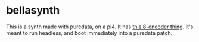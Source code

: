# bellasynth

This is a synth made with puredata, on a pi4. It has [this 8-encoder thing](https://docs.m5stack.com/en/unit/8Encoder).  It's meant to run headless, and boot immediately into a puredata patch.